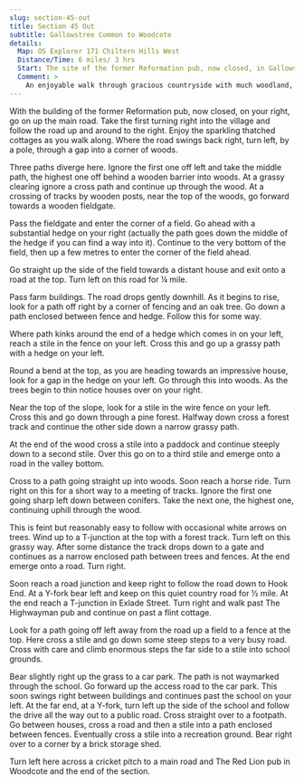 ```yaml
---
slug: section-45-out
title: Section 45 Out
subtitle: Gallowstree Common to Woodcote
details:
  Map: OS Explorer 171 Chiltern Hills West
  Distance/Time: 6 miles/ 3 hrs
  Start: The site of the former Reformation pub, now closed, in Gallowstree Common.
  Comment: >
    An enjoyable walk through gracious countryside with much woodland, some parkland and short linking sections on quiet country roads.
---
```

With the building of the former Reformation pub, now closed, on your right, go on up the main road. Take the first turning right into the village and follow the road up and around to the right. Enjoy the sparkling thatched cottages as you walk along. Where the road swings back right, turn left, by a pole, through a gap into a corner of woods.

Three paths diverge here. Ignore the first one off left and take the middle path, the highest one off behind a wooden barrier into woods. At a grassy clearing ignore a cross path and continue up through the wood. At a crossing of tracks by wooden posts, near the top of the woods, go forward towards a wooden fieldgate.

Pass the fieldgate and enter the corner of a field. Go ahead with a substantial hedge on your right (actually the path goes down the middle of the hedge if you can find a way into it). Continue to the very bottom of the field, then up a few metres to enter the corner of the field ahead.

Go straight up the side of the field towards a distant house and exit onto a road at the top. Turn left on this road for ¼ mile.

Pass farm buildings. The road drops gently downhill. As it begins to rise, look for a path off right by a corner of fencing and an oak tree. Go down a path enclosed between fence and hedge. Follow this for some way.

Where path kinks around the end of a hedge which comes in on your left, reach a stile in the fence on your left. Cross this and go up a grassy path with a hedge on your left.

Round a bend at the top, as you are heading towards an impressive house, look for a gap in the hedge on your left. Go through this into woods. As the trees begin to thin notice houses over on your right.

Near the top of the slope, look for a stile in the wire fence on your left. Cross this and go down through a pine forest. Halfway down cross a forest track and continue the other side down a narrow grassy path.

At the end of the wood cross a stile into a paddock and continue steeply down to a second stile. Over this go on to a third stile and emerge onto a road in the valley bottom.

Cross to a path going straight up into woods. Soon reach a horse ride. Turn right on this for a short way to a meeting of tracks. Ignore the first one going sharp left down between conifers. Take the next one, the highest one, continuing uphill through the wood.

This is feint but reasonably easy to follow with occasional white arrows on trees. Wind up to a T-junction at the top with a forest track. Turn left on this grassy way. After some distance the track drops down to a gate and continues as a narrow enclosed path between trees and fences. At the end emerge onto a road. Turn right.

Soon reach a road junction and keep right to follow the road down to Hook End. At a Y-fork bear left and keep on this quiet country road for ½ mile. At the end reach a T-junction in Exlade Street. Turn right and walk past The Highwayman pub and continue on past a flint cottage.

Look for a path going off left away from the road up a field to a fence at the top. Here cross a stile and go down some steep steps to a very busy road. Cross with care and climb enormous steps the far side to a stile into school grounds.

Bear slightly right up the grass to a car park. The path is not waymarked through the school. Go forward up the access road to the car park. This soon swings right between buildings and continues past the school on your left. At the far end, at a Y-fork, turn left up the side of the school and follow the drive all the way out to a public road. Cross straight over to a footpath. Go between houses, cross a road and then a stile into a path enclosed between fences. Eventually cross a stile into a recreation ground. Bear right over to a corner by a brick storage shed.

Turn left here across a cricket pitch to a main road and The Red Lion pub in Woodcote and the end of the section.

